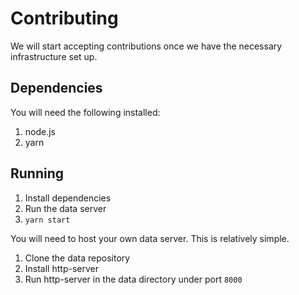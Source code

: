 # Contributing

We will start accepting contributions once we have the necessary infrastructure
set up.

## Dependencies

You will need the following installed:

1. node.js
2. yarn

## Running

1. Install dependencies
2. Run the data server
3. `yarn start`

You will need to host your own data server. This is relatively simple.

1. Clone the data repository
2. Install http-server
3. Run http-server in the data directory under port `8000`
